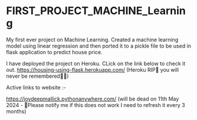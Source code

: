 # FIRST_PROJECT_MACHINE_Learning

My first ever project on Machine Learning. Created a machine learning model using linear regression and then ported it to a pickle file to be used in flask application to predict house price. 

I have deployed the project on Heroku. CLick on the link below to check it out.
https://housing-using-flask.herokuapp.com/ (Heroku RIP🙂 you will never be remembered👋🏼)


Active links to website :-

https://joydeepmallick.pythonanywhere.com/  (will be dead on 11th May 2024 - 🙂Please notify me if this does not work I need to refresh it every 3 months)


  
